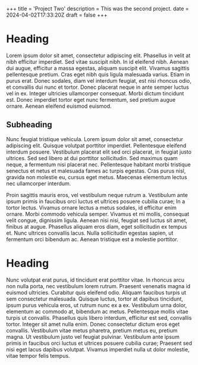 +++
title = 'Project Two'
description = This was the second project.
date = 2024-04-02T17:33:20Z
draft = false
+++

# Heading

Lorem ipsum dolor sit amet, consectetur adipiscing elit. Phasellus in velit at nibh efficitur imperdiet. Sed vitae 
suscipit nibh. In id eleifend nibh. Aenean dui augue, efficitur a massa egestas, aliquam suscipit elit. Vivamus 
sagittis pellentesque pretium. Cras eget nibh quis ligula malesuada varius. Etiam in purus erat. Donec sodales, 
diam vel interdum feugiat, est nisi rhoncus odio, et convallis dui nunc et tortor. Donec placerat neque in ante 
semper luctus vel in ex. Integer ultricies ullamcorper consequat. Morbi dictum tincidunt est. Donec imperdiet 
tortor eget nunc fermentum, sed pretium augue ornare. Aenean eleifend euismod euismod. 

## Subheading

Nunc feugiat tristique vehicula. Lorem ipsum dolor sit amet, consectetur adipiscing elit. Quisque volutpat 
porttitor imperdiet. Pellentesque eleifend interdum posuere. Vestibulum placerat elit sed orci placerat, in 
feugiat justo ultrices. Sed sed libero at dui porttitor sollicitudin. Sed maximus quam neque, a fermentum nisi 
placerat nec. Pellentesque habitant morbi tristique senectus et netus et malesuada fames ac turpis egestas. Cras 
purus nisl, gravida non molestie eu, cursus eget metus. Maecenas elementum lectus nec ullamcorper interdum. 

Proin sagittis mauris eros, vel vestibulum neque rutrum a. Vestibulum ante ipsum primis in faucibus orci luctus et 
ultrices posuere cubilia curae; In a tortor lectus. Vivamus ornare lectus a metus sodales, id efficitur enim 
ornare. Morbi commodo vehicula semper. Vivamus et mi mollis, consequat velit congue, dignissim ligula. Aenean nisi 
nisi, feugiat sed luctus sit amet, finibus at augue. Phasellus aliquam eros diam, eget sollicitudin ex tempus et. 
Nunc ultrices convallis lacus. Nulla sollicitudin egestas sapien, ut fermentum orci bibendum ac. Aenean tristique 
est a molestie porttitor. 

# Heading

Nunc volutpat erat purus, id tincidunt erat porttitor vitae. In rhoncus arcu non nulla porta, nec vestibulum lorem 
rutrum. Praesent venenatis magna id euismod ultricies. Curabitur quis eleifend odio. Aliquam faucibus turpis ut 
sem consectetur malesuada. Quisque luctus, tortor at dapibus tincidunt, ipsum purus vehicula eros, ut rutrum nunc 
ex a ex. Vestibulum urna dolor, elementum ac commodo at, bibendum ac metus. Pellentesque mollis vitae turpis ut 
convallis. Phasellus quis libero interdum, efficitur est sed, convallis tortor. Integer sit amet nulla enim. Donec 
consectetur dictum eros eget convallis. Vestibulum vitae metus pharetra, pretium metus eu, pretium magna. Ut 
vestibulum justo vel feugiat pulvinar. Vestibulum ante ipsum primis in faucibus orci luctus et ultrices posuere 
cubilia curae; Praesent sed nisi eget lacus dapibus volutpat. Vivamus imperdiet nulla ut dolor molestie, vitae 
tempor felis tempus.


